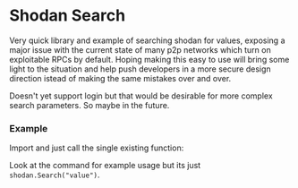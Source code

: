 # Shodan Search
Very quick library and example of searching shodan for values, exposing a major issue with the current state of many p2p networks which turn on exploitable RPCs by default.  Hoping making this easy to use will bring some light to the situation and help push developers in a more secure design direction istead of making the same mistakes over and over. 


Doesn't yet support login but that would be desirable for more complex search parameters. So maybe in the future. 


### Example
Import and just call the single existing function:

Look at the command for example usage but its just `shodan.Search("value")`.
